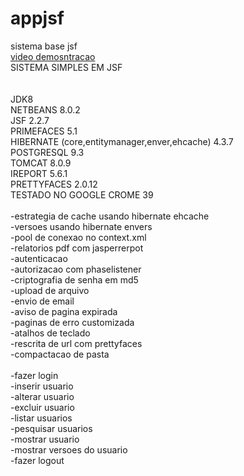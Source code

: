 appjsf
======

sistema base jsf<br/>
<a href='http://youtu.be/jH5qALIvHXA'>video demosntracao</a><br/>
SISTEMA SIMPLES EM JSF<br/>
<br/><br/>
JDK8<br/>
NETBEANS 8.0.2<br/>
JSF 2.2.7<br/>
PRIMEFACES 5.1<br/>
HIBERNATE (core,entitymanager,enver,ehcache) 4.3.7<br/>
POSTGRESQL 9.3<br/>
TOMCAT 8.0.9<br/>
IREPORT 5.6.1<br/>
PRETTYFACES 2.0.12<br/>
TESTADO NO GOOGLE CROME 39<br/><br/>
				-estrategia de cache usando hibernate ehcache <br/>
				-versoes usando hibernate envers  <br/>
				-pool de conexao no context.xml <br/>
				-relatorios pdf com jasperrerpot <br/>
				-autenticacao <br/>
				-autorizacao com phaselistener<br/>
				-criptografia de senha em md5<br/>
				-upload de arquivo <br/>
				-envio de email <br/>
				-aviso de pagina expirada <br/>
				-paginas de erro customizada<br/>
				-atalhos de teclado<br/>
				-rescrita de url com prettyfaces<br/>
				-compactacao de pasta<br/><br/>
-fazer login<br/>
-inserir usuario<br/>
-alterar usuario<br/>
-excluir usuario<br/>
-listar usuarios<br/>
-pesquisar usuarios<br/>
-mostrar usuario<br/>
-mostrar versoes do usuario<br/>
-fazer logout<br/>


 
